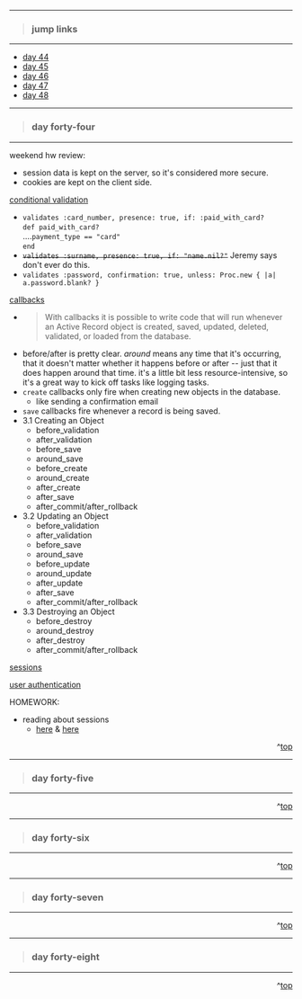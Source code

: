 - - -
> ### jump links ###
- - -

* [day 44](#day-forty-four)
* [day 45](#day-forty-five)
* [day 46](#day-forty-six)
* [day 47](#day-forty-seven)
* [day 48](#day-forty-eight)

- - -
> ### day forty-four ###
- - -

weekend hw review:
* session data is kept on the server, so it's considered more secure.
* cookies are kept on the client side.

[conditional validation][cv]
* `validates :card_number, presence: true, if: :paid_with_card?`  
  `def paid_with_card?`  
  ....`payment_type == "card"`  
  `end`
* ~~`validates :surname, presence: true, if: "name.nil?"`~~ Jeremy says don't ever do this.
* `validates :password, confirmation: true, unless: Proc.new { |a| a.password.blank? }`


[callbacks][cb]
* > With callbacks it is possible to write code that will run whenever an Active
  > Record object is created, saved, updated, deleted, validated, or loaded from
  > the database.
* before/after is pretty clear. _around_ means any time that it's occurring, that it doesn't matter whether it happens before or after -- just that it does happen around that time. it's a little bit less resource-intensive, so it's a great way to kick off tasks like logging tasks.
* `create` callbacks only fire when creating new objects in the database.
   * like sending a confirmation email
* `save` callbacks fire whenever a record is being saved.
* 3.1 Creating an Object
   * before_validation
   * after_validation
   * before_save
   * around_save
   * before_create
   * around_create
   * after_create
   * after_save
   * after_commit/after_rollback
* 3.2 Updating an Object
   * before_validation
   * after_validation
   * before_save
   * around_save
   * before_update
   * around_update
   * after_update
   * after_save
   * after_commit/after_rollback
* 3.3 Destroying an Object
   * before_destroy
   * around_destroy
   * after_destroy
   * after_commit/after_rollback

[sessions][ses]

[user authentication][ua]

[ses]: https://github.com/Ada-Developers-Academy/daily-curriculum/blob/master/topic_resources/rails/session.md
[cv]: http://guides.rubyonrails.org/active_record_validations.html#conditional-validation
[cb]: http://guides.rubyonrails.org/active_record_callbacks.html
[ua]: https://github.com/Ada-Developers-Academy/daily-curriculum/blob/master/topic_resources/user-authentication.md

HOMEWORK:
* reading about sessions
   * [here][ses1] & [here][ses2]

[ses1]: http://guides.rubyonrails.org/security.html#introduction
[ses2]: http://guides.rubyonrails.org/action_controller_overview.html#session

<div align="right">^<a href="#jump-links">top</a></div>


- - -
> ### day forty-five ###
- - -


<div align="right">^<a href="#jump-links">top</a></div>


- - -
> ### day forty-six ###
- - -


<div align="right">^<a href="#jump-links">top</a></div>


- - -
> ### day forty-seven ###
- - -


<div align="right">^<a href="#jump-links">top</a></div>


- - -
> ### day forty-eight ###
- - -


<div align="right">^<a href="#jump-links">top</a></div>
